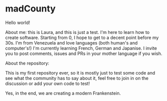 # madCounty

Hello world!

About me: this is Laura, and this is just a test. I'm here to learn how to create software. Starting from 0, I hope to get to a decent point before my 30s. I'm from Venezuela and love languages (both human's and computer's!) I'm currently learning French, German and Japanise. I invite you to post comments, issues and PRs in your mother language if you wish.

About the repository:

This is my first repository ever, so it is mostly just to test some code and see what the community has to say about it, feel free to join in on the discussion or add your own code to test!

Yes, in the end, we are creating a modern Frankenstein.